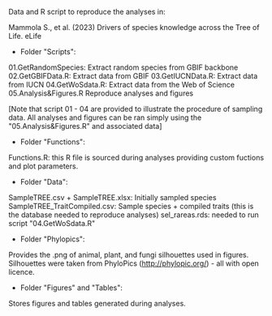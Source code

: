 Data and R script to reproduce the analyses in:

Mammola S., et al. (2023) Drivers of species knowledge across the Tree of Life. eLife
 
- Folder "Scripts":

01.GetRandomSpecies: Extract random species from GBIF backbone
02.GetGBIFData.R: Extract data from GBIF
03.GetIUCNData.R: Extract data from IUCN
04.GetWoSdata.R: Extract data from the Web of Science
05.Analysis&Figures.R Reproduce analyses and figures

[Note that script 01 - 04 are provided to illustrate the procedure of sampling data. All analyses and figures can be ran simply using the "05.Analysis&Figures.R" and associated data]

- Folder "Functions":

Functions.R: this R file is sourced during analyses providing custom fuctions and plot parameters.

- Folder "Data":

SampleTREE.csv + SampleTREE.xlsx: Initially sampled species
SampleTREE_TraitCompiled.csv: Sample species + compiled traits (this is the database needed to reproduce analyses)
sel_rareas.rds: needed to run script "04.GetWoSdata.R"

- Folder "Phylopics":

Provides the .png of animal, plant, and fungi silhouettes used in figures. Silhouettes were taken from PhyloPics (http://phylopic.org/) - all with open licence.

- Folder "Figures" and "Tables":

Stores figures and tables generated during analyses.